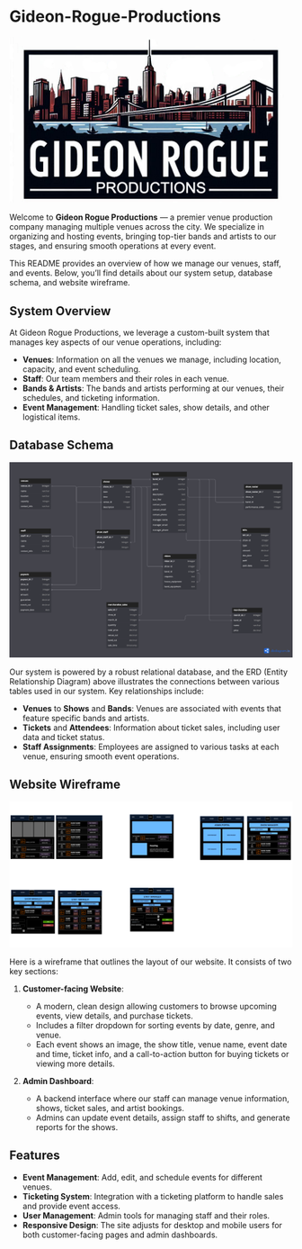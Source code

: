 # Gideon-Rogue-Productions

![Gideon Rogue Productions logo](images/Logo.png)

Welcome to **Gideon Rogue Productions** — a premier venue production company managing multiple venues across the city. We specialize in organizing and hosting events, bringing top-tier bands and artists to our stages, and ensuring smooth operations at every event. 

This README provides an overview of how we manage our venues, staff, and events. Below, you’ll find details about our system setup, database schema, and website wireframe.

## System Overview

At Gideon Rogue Productions, we leverage a custom-built system that manages key aspects of our venue operations, including:

- **Venues**: Information on all the venues we manage, including location, capacity, and event scheduling.
- **Staff**: Our team members and their roles in each venue.
- **Bands & Artists**: The bands and artists performing at our venues, their schedules, and ticketing information.
- **Event Management**: Handling ticket sales, show details, and other logistical items.

## Database Schema

![Database ERD](images/GRP-ERD.png)

Our system is powered by a robust relational database, and the ERD (Entity Relationship Diagram) above illustrates the connections between various tables used in our system. Key relationships include:

- **Venues** to **Shows** and **Bands**: Venues are associated with events that feature specific bands and artists.
- **Tickets** and **Attendees**: Information about ticket sales, including user data and ticket status.
- **Staff Assignments**: Employees are assigned to various tasks at each venue, ensuring smooth event operations.

## Website Wireframe

![Wireframe](images/GRP-Website-Wireframe.drawio.png)

Here is a wireframe that outlines the layout of our website. It consists of two key sections:

1. **Customer-facing Website**:
   - A modern, clean design allowing customers to browse upcoming events, view details, and purchase tickets.
   - Includes a filter dropdown for sorting events by date, genre, and venue.
   - Each event shows an image, the show title, venue name, event date and time, ticket info, and a call-to-action button for buying tickets or viewing more details.

2. **Admin Dashboard**:
   - A backend interface where our staff can manage venue information, shows, ticket sales, and artist bookings.
   - Admins can update event details, assign staff to shifts, and generate reports for the shows.

## Features

- **Event Management**: Add, edit, and schedule events for different venues.
- **Ticketing System**: Integration with a ticketing platform to handle sales and provide event access.
- **User Management**: Admin tools for managing staff and their roles.
- **Responsive Design**: The site adjusts for desktop and mobile users for both customer-facing pages and admin dashboards.